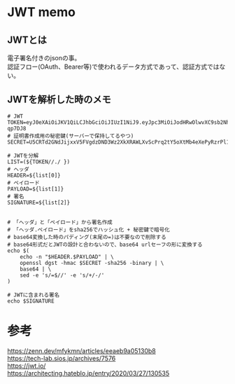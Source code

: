 # JWT memo

## JWTとは
電子署名付きのjsonの事。<br>
認証フロー(OAuth、Bearer等)で使われるデータ方式であって、認証方式ではない。

## JWTを解析した時のメモ
```
# JWT
TOKEN=eyJ0eXAiOiJKV1QiLCJhbGciOiJIUzI1NiJ9.eyJpc3MiOiJodHRwOlwvXC9sb2NhbGhvc3RcL2FwaVwvYXV0aFwvYWRtaW5cL2xvZ2luIiwiaWF0IjoxNjQyNzQ1MTI4LCJleHAiOjE2NDI3NDg3MjgsIm5iZiI6MTY0Mjc0NTEyOCwianRpIjoiaTZaWERLOFZqbzU0bG1OaCIsInN1YiI6MSwicHJ2Ijp0cnVlfQ.VjBGimYRV8XUnSNVLiCeSX2TdnDcRkp0L306-qp7DJ8
# 証明書作成用の秘密鍵(サーバーで保持してるやつ)
SECRET=U5CRTd2GNdJijxxV5FVgdzDND3Wz2XkXRAWLXvScPrq2tY5oXtMb4eXePyRzrPl1

# JWTを分解
LIST=(${TOKEN//./ })
# ヘッダ
HEADER=${list[0]}
# ペイロード
PAYLOAD=${list[1]}
# 署名
SIGNATURE=${list[2]}


# 「ヘッダ」と「ペイロード」から署名作成
# 「ヘッダ.ペイロード」をsha256でハッシュ化 + 秘密鍵で暗号化
# base64変換した時のパディング(末尾の=)は不要なので削除する
# base64形式だとJWTの設計と合わないので、base64 urlセーフの形に変換する
echo $(
	echo -n "$HEADER.$PAYLOAD" | \
	openssl dgst -hmac $SECRET -sha256 -binary | \
	base64 | \
	sed -e 's/=$//' -e 's/+/-/'
)

# JWTに含まれる署名
echo $SIGNATURE

```

# 参考
https://zenn.dev/mfykmn/articles/eeaeb9a05130b8<br>
https://tech-lab.sios.jp/archives/7576<br>
https://jwt.io/<br>
https://architecting.hateblo.jp/entry/2020/03/27/130535<br>
